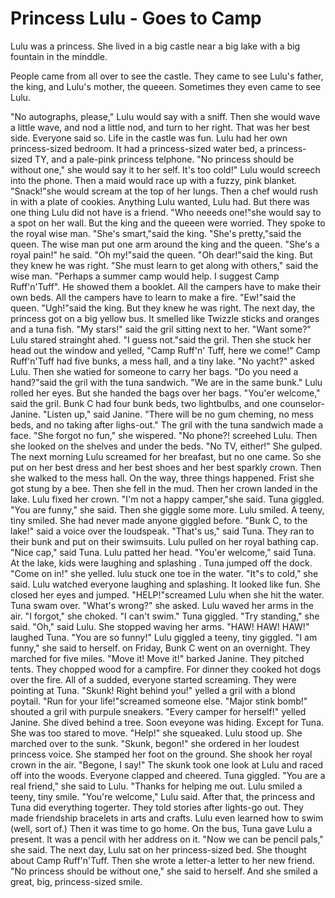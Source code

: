# Princess Lulu - Goes to Camp

Lulu was a princess. She lived in a
big castle near a big lake with a big
fountain in the minddle.

People came from all over to see 
the castle. They came to see Lulu's 
father, the king, and Lulu's mother,
the queeen. Sometimes they even
came to see Lulu.

"No autographs, please," Lulu
would say with a sniff.
Then she would wave a little wave,
and nod a little nod, and turn to
her right. That was her best side.
Everyone said so.
Life in the castle was fun. Lulu
had her own princess-sized bedroom.
It had a princess-sized water bed,
a princess-sized TY, and a pale-pink
princess telphone. "No princess 
should be without one," she would
say it to her self.
It's too cold!" Lulu would screech
into the phone. Then a maid would 
race up with a fuzzy, pink blanket.
"Snack!"she would 
scream at the top of
her lungs. Then a chef
would rush in with 
a plate of cookies.
Anything Lulu wanted, Lulu had.
But there was one thing Lulu did
not have is a friend.
"Who neeeds one!"she would
say to a spot on her wall.
But the king and the queeen were worried.
They spoke to the royal wise man.
"She's smart,"said the king.
"She's pretty,"said the queen.
The wise man put one arm around
the king and the queen.
"She's a royal pain!" he said.
"Oh my!"said the queen.
"Oh dear!"said the king. But they
knew he was right.
"She must learn to get along with 
others," said the wise man. "Perhaps
a summer camp would help. I
suggest Camp Ruff'n'Tuff". He
showed them a booklet.
All the campers have 
to make their own beds.
All the campers have 
to learn to
make a fire. "Ew!"said the queen.
"Ugh!"said the king. But they knew
he was right.
The next day, the princess got on a
big yellow bus. It smelled like Twizzle
sticks and oranges and a tuna fish.
"My stars!" said the gril sitting 
next to her. "Want some?"
Lulu stared strainght ahed.
"I guess not."said the gril. Then
she stuck her head out the window
and yelled, "Camp Ruff'n' Tuff, here
we come!"
Camp Ruff'n'Tuff had five bunks,
a mess hall, and a tiny lake. "No
yacht?" asked Lulu. Then she watied
for someone to carry her bags.
"Do you need a hand?"said the 
gril with the tuna sandwich. "We are
in the same bunk."
Lulu rolled her eyes. But she 
handed the bags over her bags.
"You'er welcome," said the gril.
Bunk C had four bunk beds, two
lightbulbs, and one counselor-
Janine.
"Listen up," said Janine. "There will 
be no gum cheming, no mess beds,
and no taking after lighs-out."
The gril with the tuna sandwich 
made a face. "She forgot no fun,"
she wispered.
"No phone?! screehed Lulu.
Then she looked on the shelves
and under the beds. "No TV, either!"
She gulped.
The next morning Lulu screamed
for her breafast, but no one came.
So she put on her best dress and
her best shoes and her best sparkly
crown. Then she walked to the 
mess hall. On the way, three
things happened.
Frist she got stung by a bee.
Then she fell in the mud.
Then her crown landed in the lake.
Lulu fixed her crown. "I'm not a 
happy camper,"she said.
Tuna giggled. "You are funny," she 
said. Then she giggle some more.
Lulu smiled. A teeny, tiny smiled. She
had never made anyone giggled before.
"Bunk C, to the lake!" said
a voice over the loudspeak.
"That's us," said Tuna.
They ran to their bunk and put on 
their swimsuits.
Lulu pulled on her royal
bathing cap.
"Nice cap," said Tuna.
Lulu patted her head.
"You'er welcome," said Tuna.
At the lake, kids were laughing
and splashing . Tuna jumped off the 
dock. "Come on in!" she yelled.
lulu stuck one toe in the water.
"It"s to cold," she said. 
Lulu watched everyone laughing
and splashing. It looked like fun.
She closed her eyes and jumped.
"HELP!"screamed Lulu when she 
hit the water.
Tuna swam over. "What's wrong?"
she asked.
Lulu waved her arms in the air.
"I forgot," she choked. "I can't swim."
Tuna giggled. "Try standing,"
she said.
"Oh," said Lulu. She stopped
waving her arms.
"HAW! HAW! HAW!" laughed
Tuna. "You are so funny!"
Lulu giggled a teeny, tiny giggled.
"I am funny," she said to herself.
on Friday, Bunk C went on 
an overnight. They marched
for five miles.
"Move it! Move it!" barked Janine.
They pitched tents.
They chopped wood for a campfire.
For dinner they cooked hot
dogs over the fire. All of a sudded,
everyone started screaming.
They were pointing at Tuna.
"Skunk! Right behind you!" yelled
a gril with a blond poytail. 
"Run for your life!"screamed
someone else.
"Major stink bomb!" shouted a gril
with purpule sneakers.
"Every camper for herself!" yelled
Janine. She dived behind a tree.
Soon eveyone was hiding. Except
for Tuna. She was too stared to
move. "Help!" she squeaked.
Lulu stood up. She marched over 
to the sunk.
"Skunk, begon!" she ordered
in her loudest princess voice. She
stamped her foot on the ground.
She shook her royal crown in the air.
"Begone, I say!"
The skunk took one look at Lulu
and raced off into the woods.
Everyone clapped and cheered.
Tuna giggled. "You are a real
friend," she said to Lulu. "Thanks
for helping me out.
Lulu smiled a teeny, tiny smile.
"You're welcome," Lulu said.
After that, the princess and Tuna
did everything togerter.
They told stories after lights-go out.
They made friendship bracelets in 
arts and crafts.
Lulu even learned how to swim
(well, sort of.)
Then it was time to go home. On the 
bus, Tuna gave Lulu a present.
It was a pencil with her address on it.
"Now we can be pencil pals," she said.
The next day, Lulu sat on her 
princess-sized bed. She thought
about Camp Ruff'n'Tuff. Then she wrote a letter-a letter to her
new friend. "No princess should be 
without one," she said to herself.
And she smiled a great, big,
princess-sized smile.














